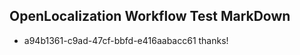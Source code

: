 ## OpenLocalization Workflow Test MarkDown
* a94b1361-c9ad-47cf-bbfd-e416aabacc61 
thanks!<!--HONumber=Mar16_HO2-->
